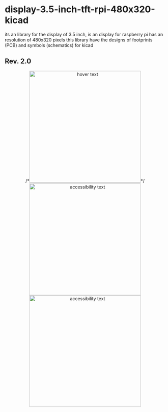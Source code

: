
# display-3.5-inch-tft-rpi-480x320-kicad

its an library for the display of 3.5 inch, 
is an display for raspberry pi
has an resolution of 480x320 pixels
this library have the designs of footprints (PCB) and symbols (schematics) for kicad

## Rev. 2.0

<p align="center">
  /*<img src="https://www.elegoo.com/wp-content/uploads/2017/01/4-8.jpg" width="350" title="hover text">*/
  <img src="https://images-na.ssl-images-amazon.com/images/I/61KOZeymb9L._SL1000_.jpg" width="350" alt="accessibility text">
  <img src="https://images-na.ssl-images-amazon.com/images/I/61R%2Bdn9A0ZL._SL1000_.jpg" width="350" alt="accessibility text">
</p>
